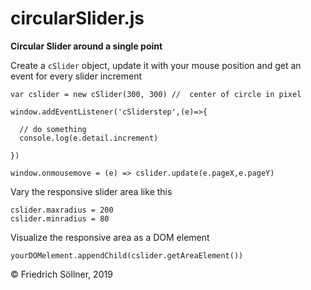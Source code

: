 # circularSlider.js

<b>Circular Slider around a single point</b>


Create a `cSlider` object, update it with your mouse position and get an event for every slider increment

```
var cslider = new cSlider(300, 300) //  center of circle in pixel

window.addEventListener('cSliderstep',(e)=>{
  
  // do something
  console.log(e.detail.increment)
  
})

window.onmousemove = (e) => cslider.update(e.pageX,e.pageY)
```


Vary the responsive slider area like this

```
cslider.maxradius = 200
cslider.minradius = 80
```

Visualize the responsive area as a DOM element

```
yourDOMelement.appendChild(cslider.getAreaElement()) 
```




© Friedrich Söllner, 2019

